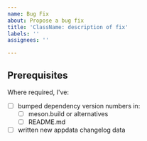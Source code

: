 ```yaml
---
name: Bug Fix
about: Propose a bug fix
title: 'ClassName: description of fix'
labels: ''
assignees: ''

---
```


## Prerequisites

Where required, I've:
- [ ] bumped dependency version numbers in:
    - [ ] meson.build or alternatives
    - [ ] README.md
- [ ] written new appdata changelog data
